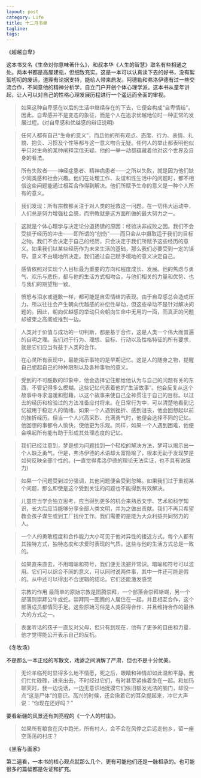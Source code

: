 ```yaml
---
layout: post
category: Life
title: 十二月书单
tagline:
tags: 
---
```


《超越自卑》

这本书又名《生命对你意味著什么》，和叔本华《人生的智慧》取名有些相通之处。两本书都是高屋建瓴，但细致充实。这是一本可以认真读下去的好书，没有絮絮叨叨的废话，道理有论据支持，能给人带来启发。阿德勒和弗洛伊德有过一些交流合作，不同意他的精神分析学，自立门户开创个体心理学派。这本书从童年讲起，让人可以对自己的性格心理发展历程进行一个遥远而全面的审视。

> 如果这种自卑感在以后的生活中继续存在的下去，它便会构成“自卑情结”。因此，自卑感并不是变态的象征，而是个人在追求优越地位时一种正常的发展过程。(对自卑感和优越感的辩证说明)

> 任何人都有自己“生命的意义”，而且他的所有观点、态度、行为、表情、礼貌、抱负、习惯及个性等都与这一意义吻合无疑。任何人的举止都表明他似乎只对生命的某种阐释深信无疑。他的一举一动都蕴藏着他对这个世界及自身的看法。

> 所有失败者——神经症患者、精神病患者——之所以失败，就是因为他们缺少同类感和社会兴趣。他们在处理工作、友谊和性生活中的问题时，都不相信这些问题能通过相互合作得到解决。他们所赋予生命的意义是一种个人所有的意义。

> 我们发现：所有宗教都关注于对人类的拯救这一问题。在一切伟大运动中，人们总是努力增强社会感，而宗教就是这方面所做的最大努力之一。

> 这就是个体心理学与决定论分道扬镳的原因：经验决非成败之因。我们不会受损于经历的冲击——即所谓的“创伤”——而只会从中摄取适于我们的目标之物。我们不会决定于自己的经历，只会决定于我们所赋予这些经历的意义。如果我们以某些经历作为未来生活的基础，那么我们必要受到一定的误导。意义不由境地所决定。我们通过自己赋予境地的意义决定自己。

> 感情依照对实现个人目标最为重要的方向和程度成长、发展。他的焦虑与勇气、欢乐与悲伤，都与他的生活方式相吻合，与他们相关的力量和优势、也与我们的期望相一致。

> 愤怒与泪水或道歉一样，都可能是自卑情结的表现。由于自卑感总会造成压力，所以往往会产生朝向优越感的补偿性举动，但这些举动不是针对解决问题的。因此，朝向优越感的举动只会朝向生命中无用的一面，而真正的问题却被束之高阁或推到一边。

> 人类对于价值与成功的一切判断，都是基于合作，这是人类一个伟大而普遍的自明之理。我们对于行为、理想、目标、行动以及性格特征的所有要求，就是它们应当有益于人类的合作。

> 在心灵所有表现中，最能揭示事物的是早期记忆。这是人的随身之物，提醒自己想起自己的种种限制以及各种事物的意义。

> 受到的不可胜数的印象中，他会选择记住那给他认为与自己的问题有关的东西，不管记得多么模糊。这些记忆代表着他的“生活故事”。他会反复从这个故事中寻求温暖和慰藉，以这个故事来使自己全神贯注于自己的目标。以过去的经历和检验过的方法准备应付将来。在日常行为中，可以清楚地看到记忆被用于稳定人的情绪。如果一个人遇到挫折、感到沮丧，他会回想起以前的挫折经历。但当一个人兴高采烈、充满勇气时，他便会选择不同的记忆。他回想的事都令人愉快，使他更为乐观。同样，如果一个人遇到困难，他便会唤起所有能有助于形成其处理态度的记忆。

> 我们已经注意到，梦是想为问题找到一个轻松的解决方法，梦可以揭示出一个人缺乏勇气。但是，弗洛伊德的术语却太富隐喻了，根本无助于发现梦是如何反映全部个性的。(一直觉得弗洛伊德的理论无法实证，也不具有说服力)

> 如果一个问题受到过分强调，其他问题便会受到忽略。如果我们过于重视某个问题，那么即使是这个受到关注的问题也不能得到有效解决。

> 儿童应当学会独立思考，应当得到更多的机会来熟悉文学、艺术和科学知识，长大后应当能够分享全部人类文明，并为之做出贡献。我们不再只希望教会孩子谋生或到工厂找份工作。我们需要的是能为大众利益共同努力的人。

> 一个人的勇敢程度和合作能力大小可见于他对异性的接近方式。每个人都有其独特方式，独特态度和求爱时表现的气质。这些与他的生活方式总是一致的。

> 如果直来直去，不用暗喻和符号，我们便无法避开常识。暗喻和符号可以滥用。它们可以综合不同的意义，可以同时说两件事，其中一件还可能是假的。从中还可以得出不合逻辑的结论。它们还能激发感觉

> 宗教的作用 最简单的原始宗教是图腾崇拜，一个部落会崇拜蜥蜴，另一个部落则崇拜公牛或蛇。崇拜同一图腾的人居住在一起，并且相互合作，这个部落成员都情同手足。这些原始习俗是人类获得合作、并且维持合作的最伟大的方式之一。

> 表面听话的孩子一直反对父母，但只有到现在，他有了更多的自由和力量，他才觉得能公开表示自己的反抗。


《冬牧场》

不是那么一本正经的写散文，戏谑之间消解了严肃，但也不是十分优美。

> 无论羊临死时显得多么地不情愿，死之后，眼睛和神情却如此温和平静。我们忙忙碌碌，进来出去，不时经过它们，有时甚至紧挨着坐在一起。和加玛聊天时，我一边说话，一边无意识地抚摸它们依旧额发光洁的脑门，却没一点“这是尸体”的意识。高兴的时候，还会揪着它的耳朵提起来，冲它大声说：“你现在还好吗？”

要看新疆的风景还有刘亮程的《一个人的村庄》。

> 如果所有粮食在风中跑光，所有村人，会不会在风停之后远走他乡，留一座空荡荡的村庄？


《黑客与画家》

第二遍看，一本书的核心观点就那么几个，更有可能他们还是一脉相承的。也可能很多的篇幅都是佐证和扩充。

